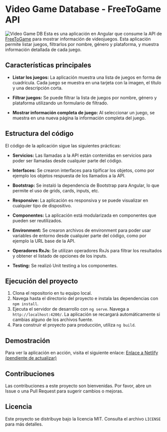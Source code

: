 # Video Game Database - FreeToGame API

![Video Game DB](https://github.com/ferluchin/free-to-game-angular/blob/main/assets/6580338/5d4c45fa-8339-4cd9-a352-96c3be06607e.png)
Esta es una aplicación en Angular que consume la API de [FreeToGame](https://www.freetogame.com/api-doc) para mostrar información de videojuegos. Esta aplicación permite listar juegos, filtrarlos por nombre, género y plataforma, y muestra información detallada de cada juego.

## Características principales

- **Listar los juegos:** La aplicación muestra una lista de juegos en forma de cuadrícula. Cada juego se muestra en una tarjeta con la imagen, el título y una descripción corta.

- **Filtrar juegos:** Se puede filtrar la lista de juegos por nombre, género y plataforma utilizando un formulario de filtrado.

- **Mostrar información completa de juego:** Al seleccionar un juego, se muestra en una nueva página la información completa del juego.

## Estructura del código

El código de la aplicación sigue las siguientes prácticas:

- **Servicios:** Las llamadas a la API están contenidas en servicios para poder ser llamadas desde cualquier parte del código.

- **Interfaces:** Se crearon interfaces para tipificar los objetos, como por ejemplo los objetos respuesta de los llamados a la API.

- **Bootstrap:** Se instaló la dependencia de Bootstrap para Angular, lo que permite el uso de grids, cards, inputs, etc.

- **Responsive:** La aplicación es responsiva y se puede visualizar en cualquier tipo de dispositivo.

- **Componentes:** La aplicación está modularizada en componentes que pueden ser reutilizados.

- **Environment:** Se crearon archivos de environment para poder usar variables de entorno desde cualquier parte del código, como por ejemplo la URL base de la API.

- **Operadores RxJs:** Se utilizan operadores RxJs para filtrar los resultados y obtener el listado de opciones de los inputs.

- **Testing:** Se realizó Unit testing a los componentes.

## Ejecución del proyecto

1. Clona el repositorio en tu equipo local.
2. Navega hasta el directorio del proyecto e instala las dependencias con `npm install`.
3. Ejecuta el servidor de desarrollo con `ng serve`. Navega a `http://localhost:4200/`. La aplicación se recargará automáticamente si cambias alguno de los archivos fuente.
4. Para construir el proyecto para producción, utiliza `ng build`.

## Demostración

Para ver la aplicación en acción, visita el siguiente enlace: [Enlace a Netlify (pendiente de actualizar)](https://tusitio.netlify.app)

## Contribuciones

Las contribuciones a este proyecto son bienvenidas. Por favor, abre un Issue o una Pull Request para sugerir cambios o mejoras.

## Licencia

Este proyecto se distribuye bajo la licencia MIT. Consulta el archivo `LICENSE` para más detalles.
